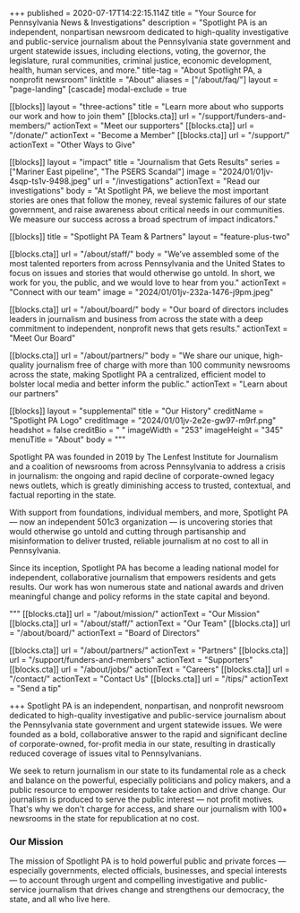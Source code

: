 +++
published = 2020-07-17T14:22:15.114Z
title = "Your Source for Pennsylvania News & Investigations"
description = "Spotlight PA is an independent, nonpartisan newsroom dedicated to high-quality investigative and public-service journalism about the Pennsylvania state government and urgent statewide issues, including elections, voting, the governor, the legislature, rural communities, criminal justice, economic development, health, human services, and more."
title-tag = "About Spotlight PA, a nonprofit newsroom"
linktitle = "About"
aliases = ["/about/faq/"]
layout = "page-landing"
[cascade]
modal-exclude = true

[[blocks]]
layout = "three-actions"
title = "Learn more about who supports our work and how to join them"
[[blocks.cta]]
url = "/support/funders-and-members/"
actionText = "Meet our supporters"
[[blocks.cta]]
url = "/donate/"
actionText = "Become a Member"
[[blocks.cta]]
url = "/support/"
actionText = "Other Ways to Give"

[[blocks]]
layout = "impact"
title = "Journalism that Gets Results"
series = ["Mariner East pipeline", "The PSERS Scandal"]
image = "2024/01/01jv-4sqp-ts1v-9498.jpeg"
url = "/investigations"
actionText = "Read our investigations"
body = "At Spotlight PA, we believe the most important stories are ones that follow the money, reveal systemic failures of our state government, and raise awareness about critical needs in our communities. We measure our success across a broad spectrum of impact indicators."

[[blocks]]
title = "Spotlight PA Team & Partners"
layout = "feature-plus-two"

[[blocks.cta]]
url = "/about/staff/"
body = "We’ve assembled some of the most talented reporters from across Pennsylvania and the United States to focus on issues and stories that would otherwise go untold. In short, we work for you, the public, and we would love to hear from you."
actionText = "Connect with our team"
image = "2024/01/01jv-232a-1476-j9pm.jpeg"

[[blocks.cta]]
url = "/about/board/"
body = "Our board of directors includes leaders in journalism and business from across the state with a deep commitment to independent, nonprofit news that gets results."
actionText = "Meet Our Board"

[[blocks.cta]]
url = "/about/partners/"
body = "We share our unique, high-quality journalism free of charge with more than 100 community newsrooms across the state, making Spotlight PA a centralized, efficient model to bolster local media and better inform the public."
actionText = "Learn about our partners"

[[blocks]]
layout = "supplemental"
title = "Our History"
creditName = "Spotlight PA Logo"
creditImage = "2024/01/01jv-2e2e-gw97-m9rf.png"
headshot = false
creditBio = "&nbsp;"
imageWidth = "253"
imageHeight = "345"
menuTitle = "About"
body = """

Spotlight PA was founded in 2019 by The Lenfest Institute for Journalism and a coalition of newsrooms from across Pennsylvania to address a crisis in journalism: the ongoing and rapid decline of corporate-owned legacy news outlets, which is greatly diminishing access to trusted, contextual, and factual reporting in the state.

With support from foundations, individual members, and more, Spotlight PA — now an independent 501c3 organization — is uncovering stories that would otherwise go untold and cutting through partisanship and misinformation to deliver trusted, reliable journalism at no cost to all in Pennsylvania.

Since its inception, Spotlight PA has become a leading national model for independent, collaborative journalism that empowers residents and gets results. Our work has won numerous state and national awards and driven meaningful change and policy reforms in the state capital and beyond.

"""
[[blocks.cta]]
url = "/about/mission/"
actionText = "Our Mission"
[[blocks.cta]]
url = "/about/staff/"
actionText = "Our Team"
[[blocks.cta]]
url = "/about/board/"
actionText = "Board of Directors"

[[blocks.cta]]
url = "/about/partners/"
actionText = "Partners"
[[blocks.cta]]
url = "/support/funders-and-members"
actionText = "Supporters"
[[blocks.cta]]
url = "/about/jobs/"
actionText = "Careers"
[[blocks.cta]]
url = "/contact/"
actionText = "Contact Us"
[[blocks.cta]]
url = "/tips/"
actionText = "Send a tip"


+++
Spotlight PA is an independent, nonpartisan, and nonprofit newsroom dedicated to high-quality investigative and public-service journalism about the Pennsylvania state government and urgent statewide issues. We were founded as a bold, collaborative answer to the rapid and significant decline of corporate-owned, for-profit media in our state, resulting in drastically reduced coverage of issues vital to Pennsylvanians.

We seek to return journalism in our state to its fundamental role as a check and balance on the powerful, especially politicians and policy makers, and a public resource to empower residents to take action and drive change. Our journalism is produced to serve the public interest — not profit motives. That's why we don't charge for access, and share our journalism with 100+ newsrooms in the state for republication at no cost.

<h3><span class="mb-5 text-xl font-black sm:text-2x md:text-4xl">Our Mission</span></h3>

The mission of Spotlight PA is to hold powerful public and private forces — especially governments, elected officials, businesses, and special interests — to account through urgent and compelling investigative and public-service journalism that drives change and strengthens our democracy, the state, and all who live here.
